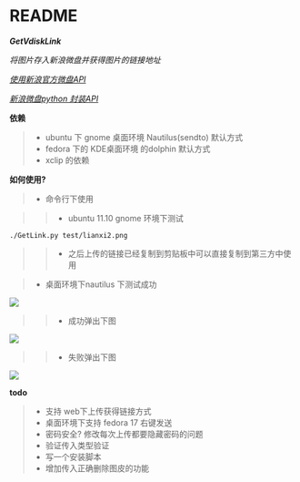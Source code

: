 README
====

**_GetVdiskLink_**

_将图片存入新浪微盘并获得图片的链接地址_

_[使用新浪官方微盘API](http://vdisk.me/api/doc)_ 

_[新浪微盘python 封装API](https://github.com/xiyoulaoyuanjia/VdiskSDK)_

**依赖**

>* ubuntu 下 gnome 桌面环境 Nautilus(sendto) 默认方式
>* fedora 下的 KDE桌面环境 的dolphin   默认方式
>* xclip 的依赖


**如何使用?**

>* 命令行下使用


>>* ubuntu 11.10 gnome 环境下测试

    ./GetLink.py test/lianxi2.png

>>* 之后上传的链接已经复制到剪贴板中可以直接复制到第三方中使用


>* 桌面环境下nautilus 下测试成功


![](http://image.data.vdisk.me/55890007/7d68096ad7dc037634b25efea2c7fbd0844f43a4?ip=1363764985,114.255.40.42&ssig=coiIt2TpB2&Expires=1363763785&KID=sae,l30zoo1wmz&fn=demo.png)

>>* 成功弹出下图

![](http://image.data.vdisk.me/55890007/0fa27787a3fa2193a4384e968768c20b6e7bf5a8?ip=1363779418,114.255.40.42&ssig=RFdojyfeYG&Expires=1363778218&KID=sae,l30zoo1wmz&fn=OSRegex.png)

>>*  失败弹出下图

![](http://image.data.vdisk.me/55890007/66aecc4b90d85cbd18b12e030bd64d87f7cf6697?ip=1363779243,114.255.40.42&ssig=T7SirxrwAs&Expires=1363778043&KID=sae,l30zoo1wmz&fn=GetVdiskLink_error.png)

**todo**

>* 支持 web下上传获得链接方式
>* 桌面环境下支持 fedora 17 右键发送
>* 密码安全? 修改每次上传都要隐藏密码的问题
>* 验证传入类型验证
>* 写一个安装脚本
>* 增加传入正确删除图皮的功能




